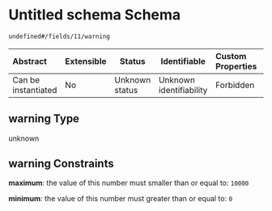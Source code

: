 # Untitled schema Schema

```txt
undefined#/fields/11/warning
```




| Abstract            | Extensible | Status         | Identifiable            | Custom Properties | Additional Properties | Access Restrictions | Defined In                                                                      |
| :------------------ | ---------- | -------------- | ----------------------- | :---------------- | --------------------- | ------------------- | ------------------------------------------------------------------------------- |
| Can be instantiated | No         | Unknown status | Unknown identifiability | Forbidden         | Allowed               | none                | [link_tod.schema.json\*](../../out/link_tod.schema.json "open original schema") |

## warning Type

unknown

## warning Constraints

**maximum**: the value of this number must smaller than or equal to: `10000`

**minimum**: the value of this number must greater than or equal to: `0`
